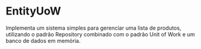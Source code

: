 # EntityUoW

Implementa um sistema simples para gerenciar uma lista de produtos, utilizando o padrão Repository combinado com o padrão Unit of Work e um banco de dados em memória.


